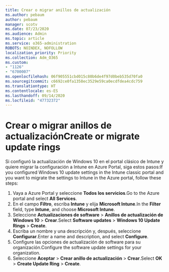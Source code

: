 ```yaml
---
title: Crear o migrar anillos de actualización
ms.author: pebaum
author: pebaum
manager: scotv
ms.date: 07/23/2020
ms.audience: Admin
ms.topic: article
ms.service: o365-administration
ROBOTS: NOINDEX, NOFOLLOW
localization_priority: Priority
ms.collection: Adm_O365
ms.custom:
- "1126"
- "6700007"
ms.openlocfilehash: 06f905551cbd015c80b6de4f97d0beb535d70fa0
ms.sourcegitcommit: c6692ce0fa1358ec3529e59ca0ecdfdea4cdc759
ms.translationtype: HT
ms.contentlocale: es-ES
ms.lasthandoff: 09/14/2020
ms.locfileid: "47732372"
---
```

# <a name="create-or-migrate-update-rings"></a><span data-ttu-id="c067c-102">Crear o migrar anillos de actualización</span><span class="sxs-lookup"><span data-stu-id="c067c-102">Create or migrate update rings</span></span>

<span data-ttu-id="c067c-103">Si configuró la actualización de Windows 10 en el portal clásico de Intune y quiere migrar la configuración a Intune en Azure Portal, siga estos pasos:</span><span class="sxs-lookup"><span data-stu-id="c067c-103">If you configured Windows 10 update settings in the Intune classic portal and you want to migrate the settings to Intune in the Azure portal, follow these steps:</span></span>

1.  <span data-ttu-id="c067c-104">Vaya a Azure Portal y seleccione **Todos los servicios**.</span><span class="sxs-lookup"><span data-stu-id="c067c-104">Go to the Azure portal and select  **All Services**.</span></span>
2.  <span data-ttu-id="c067c-105">En el campo **Filtro**, escriba **Intune** y elija **Microsoft Intune**.</span><span class="sxs-lookup"><span data-stu-id="c067c-105">In the  **Filter**  field, type  **Intune**, and choose  **Microsoft Intune**.</span></span>
3.  <span data-ttu-id="c067c-106">Seleccione **Actualizaciones de software**  >  **Anillos de actualización de Windows 10**  >  **Crear**.</span><span class="sxs-lookup"><span data-stu-id="c067c-106">Select  **Software updates**  >  **Windows 10 Update Rings**  >  **Create**.</span></span>
4.  <span data-ttu-id="c067c-107">Escriba un nombre y una descripción y, después, seleccione **Configurar**.</span><span class="sxs-lookup"><span data-stu-id="c067c-107">Enter a name and description, and select  **Configure**.</span></span>
5.  <span data-ttu-id="c067c-108">Configure las opciones de actualización de software para su organización.</span><span class="sxs-lookup"><span data-stu-id="c067c-108">Configure the software update settings for your organization.</span></span>
6.  <span data-ttu-id="c067c-109">Seleccione **Aceptar** > **Crear anillo de actualización** > **Crear**.</span><span class="sxs-lookup"><span data-stu-id="c067c-109">Select  **OK** > **Create Update Ring** > **Create**.</span></span>